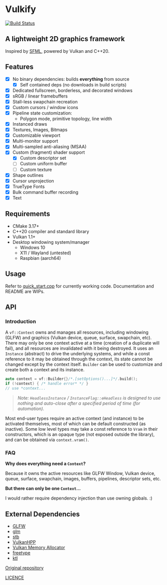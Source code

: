 # Vulkify

[![Build Status](https://github.com/vulkify/vulkify/actions/workflows/ci.yml/badge.svg)](https://github.com/vulkify/vulkify/actions/workflows/ci.yml)

## A lightweight 2D graphics framework

Inspired by [SFML](https://github.com/SFML/SFML), powered by Vulkan and C++20.

## Features

- [x] No binary dependencies: builds **everything** from source
  - [x] Self contained deps (no downloads in build scripts)
- [x] Dedicated fullscreen, borderless, and decorated windows
- [x] sRGB / linear framebuffers
- [x] Stall-less swapchain recreation
- [x] Custom cursors / window icons
- [x] Pipeline state customization: 
  - Polygon mode, primitive topology, line width
- [x] Instanced draws
- [x] Textures, Images, Bitmaps
- [x] Customizable viewport
- [x] Multi-monitor support
- [x] Multi-sampled anti-aliasing (MSAA)
- [x] Custom (fragment) shader support
  - [x] Custom descriptor set
  - [ ] Custom uniform buffer
  - [ ] Custom texture
- [x] Shape outlines
- [x] Cursor unprojection
- [x] TrueType Fonts
- [x] Bulk command buffer recording
- [x] Text

## Requirements

- CMake 3.17+
- C++20 compiler and standard library
- Vulkan 1.1+
- Desktop windowing system/manager
  - Windows 10
  - X11 / Wayland (untested)
  - Raspbian (aarch64)

## Usage

Refer to [quick_start.cpp](examples/quick_start.cpp) for currently working code. Documentation and README are WIPs.

## API

### Introduction

A `vf::Context` owns and manages all resources, including windowing (GLFW) and graphics (Vulkan device, queue, surface, swapchain, etc). There may only be one context active at a time (creation of a duplicate will fail), and all resources are invalidated with it being destroyed. It uses an `Instance` (abstract) to drive the underlying systems, and while a const reference to it may be obtained through the context, its state cannot be changed except by the context itself. `Builder` can be used to customize and create both a context and its instance.

```cpp
auto context = vf::Builder{}/*.[setOptions()...]*/.build();
if (!context) { /* handle error* */ }
// use *context...
```

>_*Note:* `HeadlessInstance` / `InstanceFlag::eHeadless` is designed to use nothing and auto-close after a specified period of time (for automation)._

Most end-user types require an active context (and instance) to be activated themselves, most of which can be default constructed (as inactive). Some low level types may take a const reference to `Vram` in their constructors, which is an opaque type (not exposed outside the library), and can be obtained via `context.vram()`.

### FAQ

**Why does everything need a `Context`?**

Because it owns the active resources like GLFW Window, Vulkan device, queue, surface, swapchain, images, buffers, pipelines, descriptor sets, etc.

**But there can only be one `Context`...**

I would rather require dependency injection than use owning globals. :)

## External Dependencies

- [GLFW](https://github.com/glfw/glfw)
- [glm](https://github.com/g-truc/glm)
- [stb](https://github.com/nothings/stb)
- [VulkanHPP](https://github.com/KhronosGroup/Vulkan-Hpp)
- [Vulkan Memory Allocator](https://github.com/GPUOpen-LibrariesAndSDKs/VulkanMemoryAllocator)
- [freetype](https://github.com/freetype/freetype)
- [ktl](https://github.com/karnkaul/ktl)

[Original repository](https://github.com/vulkify/vulkify)

[LICENCE](LICENSE)
